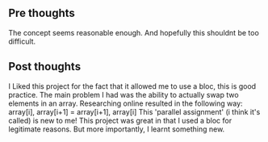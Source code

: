Pre thoughts
---------------------
The concept seems reasonable enough. And hopefully this shouldnt be too difficult.

Post thoughts
---------------------
I Liked this project for the fact that it allowed me to use a bloc, this is
good practice. The main problem I had was the ability to actually swap two
elements in an array. Researching online resulted in the following way:
array[i], array[i+1] = array[i+1], array[i]
This 'parallel assignment' (i think it's called) is new to me!
This project was great in that I used a bloc for legitimate reasons. But more
importantly, I learnt something new.
